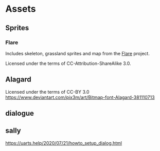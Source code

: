 # Assets

## Sprites

### Flare

Includes skeleton, grassland sprites and map from the [Flare](https://flarerpg.org) project.

Licensed under the terms of CC-Attribution-ShareAlike 3.0.

## Alagard

Licensed under the terms of CC-BY 3.0
https://www.deviantart.com/pix3m/art/Bitmap-font-Alagard-381110713

## dialogue

## sally

https://uarts.help/2020/07/21/howto_setup_dialog.html
